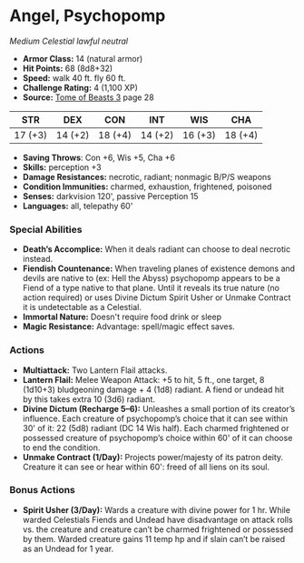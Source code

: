 # Angel, Psychopomp

*Medium* *Celestial* *lawful neutral*

- **Armor Class:** 14 (natural armor)
- **Hit Points:** 68 (8d8+32)
- **Speed:** walk 40 ft. fly 60 ft.
- **Challenge Rating:** 4 (1,100 XP)
- **Source:** [Tome of Beasts 3](https://koboldpress.com/kpstore/product/tome-of-beasts-3-for-5th-edition/) page 28

| STR | DEX | CON | INT | WIS | CHA |
| --- | --- | --- | --- | --- | --- |
| 17 (+3) | 14 (+2) | 18 (+4) | 14 (+2) | 16 (+3) | 18 (+4) |

- **Saving Throws**: Con +6, Wis +5, Cha +6
- **Skills:** perception +3
- **Damage Resistances:** necrotic, radiant; nonmagic B/P/S weapons
- **Condition Immunities:** charmed, exhaustion, frightened, poisoned
- **Senses:** darkvision 120', passive Perception 15
- **Languages:** all, telepathy 60'
### Special Abilities
- **Death’s Accomplice:** When it deals radiant can choose to deal necrotic instead.
- **Fiendish Countenance:** When traveling planes of existence demons and devils are native to (ex: Hell the Abyss) psychopomp appears to be a Fiend of a type native to that plane. Until it reveals its true nature (no action required) or uses Divine Dictum Spirit Usher or Unmake Contract it is undetectable as a Celestial.
- **Immortal Nature:** Doesn't require food drink or sleep
- **Magic Resistance:** Advantage: spell/magic effect saves.
### Actions
- **Multiattack:** Two Lantern Flail attacks.
- **Lantern Flail:** Melee Weapon Attack: +5 to hit, 5 ft., one target, 8 (1d10+3) bludgeoning damage + 4 (1d8) radiant. A fiend or undead hit by this takes extra 10 (3d6) radiant.
- **Divine Dictum (Recharge 5–6):** Unleashes a small portion of its creator’s influence. Each creature of psychopomp’s choice that it can see within 30' of it: 22 (5d8) radiant (DC 14 Wis half). Each charmed frightened or possessed creature of psychopomp’s choice within 60' of it can choose to end the condition.
- **Unmake Contract (1/Day):** Projects power/majesty of its patron deity. Creature it can see or hear within 60': freed of all liens on its soul.
### Bonus Actions
- **Spirit Usher (3/Day):** Wards a creature with divine power for 1 hr. While warded Celestials Fiends and Undead have disadvantage on attack rolls vs. the creature and creature can’t be charmed frightened or possessed by them. Warded creature gains 11 temp hp and if slain can’t be raised as an Undead for 1 year.


